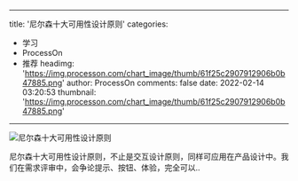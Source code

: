
---
title: '尼尔森十大可用性设计原则'
categories: 
 - 学习
 - ProcessOn
 - 推荐
headimg: 'https://img.processon.com/chart_image/thumb/61f25c2907912906b0b47885.png'
author: ProcessOn
comments: false
date: 2022-02-14 03:20:53
thumbnail: 'https://img.processon.com/chart_image/thumb/61f25c2907912906b0b47885.png'
---

<div>   
<img class="thumb" alt="尼尔森十大可用性设计原则" src="https://img.processon.com/chart_image/thumb/61f25c2907912906b0b47885.png" referrerpolicy="no-referrer">
<p>尼尔森十大可用性设计原则，不止是交互设计原则，同样可应用在产品设计中。我们在需求评审中，会争论提示、按钮、体验，完全可以..</p>  
</div>
            